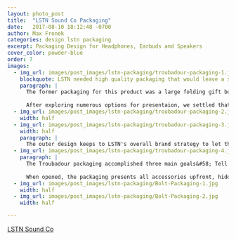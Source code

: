 ```yaml
---
layout: photo_post
title:  "LSTN Sound Co Packaging"
date:   2017-08-10 18:12:48 -0700
author: Max Fronek
categories: design lstn packaging
excerpt: Packaging Design for Headphones, Earbuds and Speakers
cover_color: powder-blue
order: 7
images:
  - img_url: images/post_images/lstn-packaging/troubadour-packaging-1.jpg
    blockquote: LSTN needed high quality packaging that would leave a strong first impression. When your competition includes Beats, Bose, and Amazon, every penny counts.
    paragraph: |
      The former packaging for this product was a large folding gift box with a front flap, offering a lot of space to show the product and tell the story, but added significant costs and did not allow for any small-scale production runs due to its unique construction. I was tasked with updating not only the style of the packaging artwork, but the construction as well.
      
      After exploring numerous options for presentaion, we settled that an outer sleeve / inner gift box design/ This allowed for easy customization of the sleeve for special orders and corporate clients, while keeping a unified inner box that could be printed in masse and used on future orders, regardless of sleeve artwork. 
  - img_url: images/post_images/lstn-packaging/troubadour-packaging-2.jpg
    width: half
  - img_url: images/post_images/lstn-packaging/troubadour-packaging-3.jpg
    width: half
    paragraph: |
      The outer design keeps to LSTN's overall brand strategy to let the product stand on its own, using white backgrounds and minimal typography / graphical elements, letting the product stand out. A spot UV finish further sets the product apart from the rest of the packaging.
  - img_url: images/post_images/lstn-packaging/troubadour-packaging-4.jpg
    paragraph: |
      The Troubadour packaging accomplished three main goals&#58; Tell the LSTN story of giving hearing aids, present the product and accessories in an appealing, compact manner, and hit a target budget to keep costs as low as possible. 
      
      When opened, the packaging presents all accessories upfront, hidden under the branded microfibre travel bag. A small magazine-quality insert book is provided, not only offering instructions for use but telling the LSTN brand story and encouraging users to leave a review and share their purchase on social media.
  - img_url: images/post_images/lstn-packaging/Bolt-Packaging-1.jpg
    width: half
  - img_url: images/post_images/lstn-packaging/Bolt-Packaging-2.jpg
    width: half

---
```


[LSTN Sound Co](http://lstnsound.co)
